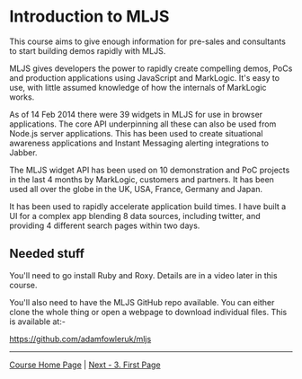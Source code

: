 # Introduction to MLJS

This course aims to give enough information for pre-sales and consultants to start building demos
rapidly with MLJS.

MLJS gives developers the power to rapidly create compelling demos, PoCs and production applications
using JavaScript and MarkLogic. It's easy to use, with little assumed knowledge of how the internals
of MarkLogic works.

As of 14 Feb 2014 there were 39 widgets in MLJS for use in browser applications. The core API underpinning
all these can also be used from Node.js server applications. This has been used to create situational
awareness applications and Instant Messaging alerting integrations to Jabber.

The MLJS widget API has been used on 10 demonstration and PoC projects in the last 4 months by MarkLogic,
customers and partners. It has been used all over the globe in the UK, USA, France, Germany and Japan.

It has been used to rapidly accelerate application build times. I have built a UI for a complex app
blending 8 data sources, including twitter, and providing 4 different search pages within two days.

## Needed stuff

You'll need to go install Ruby and Roxy. Details are in a video later in this course.

You'll also need to have the MLJS GitHub repo available. You can either clone the whole thing or open
a webpage to download individual files. This is available at:-

https://github.com/adamfowleruk/mljs

- - - -

[Course Home Page](dev1-001-overview.html) |
[Next - 3. First Page](dev1-003-first-page.md)
